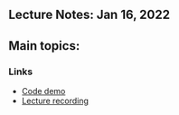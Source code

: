 ## Lecture Notes: Jan 16, 2022

Main topics: 
- 

### Links

* [Code demo]()
* [Lecture recording]()